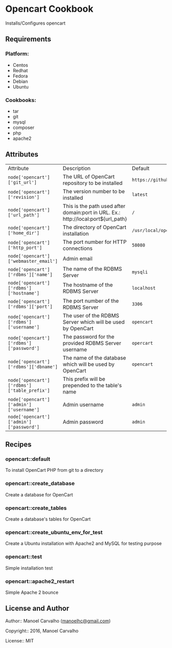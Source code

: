 Opencart Cookbook
=================

Installs/Configures opencart

Requirements
------------

### Platform:

* Centos
* Redhat
* Fedora
* Debian
* Ubuntu

### Cookbooks:

* tar
* git
* mysql
* composer
* php
* apache2

Attributes
----------

<table>
  <tr>
    <td>Attribute</td>
    <td>Description</td>
    <td>Default</td>
  </tr>
  <tr>
    <td><code>node['opencart']['git_url']</code></td>
    <td>The URL of OpenCart repository to be installed</td>
    <td><code>https://github.com/opencart/opencart.git</code></td>
  </tr>
  <tr>
    <td><code>node['opencart']['revision']</code></td>
    <td>The version number to be installed</td>
    <td><code>latest</code></td>
  </tr>
  <tr>
    <td><code>node['opencart']['url_path']</code></td>
    <td>This is the path used after domain:port in URL. Ex.: http://local:port${url_path}</td>
    <td><code>/</code></td>
  </tr>
  <tr>
    <td><code>node['opencart']['home_dir']</code></td>
    <td>The directory of OpenCart installation</td>
    <td><code>/usr/local/opencart</code></td>
  </tr>
  <tr>
    <td><code>node['opencart']['http_port']</code></td>
    <td>The port number for HTTP connections</td>
    <td><code>58080</code></td>
  </tr>
  <tr>
    <td><code>node['opencart']['webmaster_email']</code></td>
    <td>Admin email</td>
    <td><code></code></td>
  </tr>
  <tr>
    <td><code>node['opencart']['rdbms']['name']</code></td>
    <td>The name of the RDBMS Server</td>
    <td><code>mysqli</code></td>
  </tr>
  <tr>
    <td><code>node['opencart']['rdbms']['hostname']</code></td>
    <td>The hostname of the RDBMS Server</td>
    <td><code>localhost</code></td>
  </tr>
  <tr>
    <td><code>node['opencart']['rdbms']['port']</code></td>
    <td>The port number of the RDBMS Server</td>
    <td><code>3306</code></td>
  </tr>
  <tr>
    <td><code>node['opencart']['rdbms']['username']</code></td>
    <td>The user of the RDBMS Server which will be used by OpenCart</td>
    <td><code>opencart</code></td>
  </tr>
  <tr>
    <td><code>node['opencart']['rdbms']['password']</code></td>
    <td>The password for the provided RDBMS Server username</td>
    <td><code>opercart</code></td>
  </tr>
  <tr>
    <td><code>node['opencart']['rdbms']['dbname']</code></td>
    <td>The name of the database which will be used by OpenCart</td>
    <td><code>opencart</code></td>
  </tr>
  <tr>
    <td><code>node['opencart']['rdbms']['table_prefix']</code></td>
    <td>This prefix will be prepended to the table's name</td>
    <td><code></code></td>
  </tr>
  <tr>
    <td><code>node['opencart']['admin']['username']</code></td>
    <td>Admin username</td>
    <td><code>admin</code></td>
  </tr>
  <tr>
    <td><code>node['opencart']['admin']['password']</code></td>
    <td>Admin password</td>
    <td><code>admin</code></td>
  </tr>
</table>

Recipes
-------

### opencart::default

To install OpenCart PHP from git to a directory

### opencart::create_database

Create a database for OpenCart

### opencart::create_tables

Create a database's tables for OpenCart

### opencart::create_ubuntu_env_for_test

Create a Ubuntu installation with Apache2 and MySQL for testing purpose

### opencart::test

Simple installation test

### opencart::apache2_restart

Simple Apache 2 bounce


License and Author
------------------

Author:: Manoel Carvalho (<manoelhc@gmail.com>)

Copyright:: 2016, Manoel Carvalho

License:: MIT

